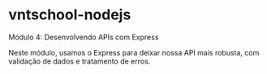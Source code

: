 # vntschool-nodejs
Módulo 4: Desenvolvendo APIs com Express 

Neste módulo, usamos o Express para deixar nossa API mais robusta, com validação de dados e tratamento de erros.